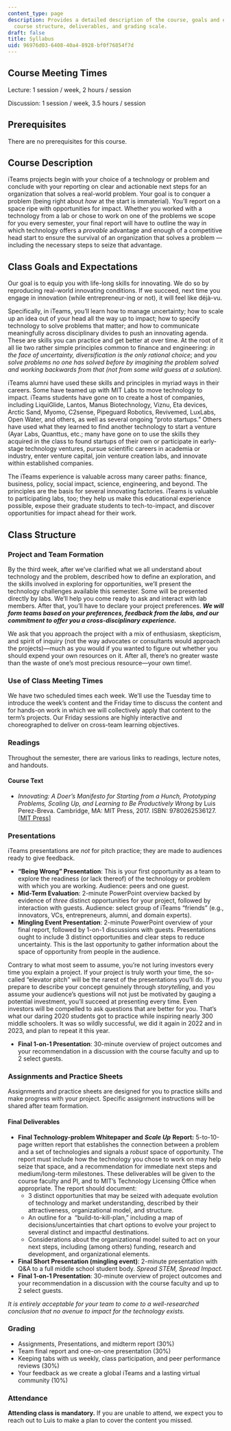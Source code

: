 ```yaml
---
content_type: page
description: Provides a detailed description of the course, goals and expectations,
  course structure, deliverables, and grading scale.
draft: false
title: Syllabus
uid: 96976d03-6408-40a4-8928-bf0f76854f7d
---
```

## Course Meeting Times

Lecture: 1 session / week, 2 hours / session

Discussion: 1 session / week, 3.5 hours / session

## Prerequisites

There are no prerequisites for this course.

## Course Description

iTeams projects begin with your choice of a technology or problem and conclude with your reporting on clear and actionable next steps for an organization that solves a real-world problem. Your goal is to conquer a problem (being right about *how* at the start is immaterial). You’ll report on a space ripe with opportunities for impact. Whether you worked with a technology from a lab or chose to work on one of the problems we scope for you every semester, your final report will have to outline the way in which technology offers a *provable* advantage and enough of a competitive head start to ensure the survival of an organization that solves a problem — including the necessary steps to seize that advantage.

## Class Goals and Expectations

Our goal is to equip you with life-long skills for innovating. We do so by reproducing real-world innovating conditions. If we succeed, next time you engage in innovation (while entrepreneur-ing or not), it will feel like déjà-vu.

Specifically, in iTeams, you’ll learn how to manage uncertainty; how to scale up an idea out of your head all the way up to impact; how to specify technology to solve problems that matter; and how to communicate meaningfully across disciplinary divides to push an innovating agenda. These are skills you can practice and get better at over time. At the root of it all lie two rather simple principles common to finance and engineering: *in the face of uncertainty, diversification is the only rational choice*; and *you solve problems no one has solved before by imagining the problem solved and working backwards from that (not from some wild guess at a solution).*

iTeams alumni have used these skills and principles in myriad ways in their careers. Some have teamed up with MIT Labs to move technology to impact. iTeams students have gone on to create a host of companies, including LiquiGlide, Lantos, Manus Biotechnology, Viznu, Eta devices, Arctic Sand, Myomo, C2sense, Pipeguard Robotics, Revivemed, LuxLabs, Open Water, and others, as well as several ongoing “proto startups.” Others have used what they learned to find another technology to start a venture (Ayar Labs, Quanttus, etc.; many have gone on to use the skills they acquired in the class to found startups of their own or participate in early-stage technology ventures, pursue scientific careers in academia or industry, enter venture capital, join venture creation labs, and innovate within established companies.

The iTeams experience is valuable across many career paths: finance, business, policy, social impact, science, engineering, and beyond. The principles are the basis for several innovating factories. iTeams is valuable to participating labs, too; they help us make this educational experience possible, expose their graduate students to tech-to-impact, and discover opportunities for impact ahead for their work.

## Class Structure

### Project and Team Formation

By the third week, after we’ve clarified what we all understand about technology and the problem, described how to define an exploration, and the skills involved in exploring for opportunities, we’ll present the technology challenges available this semester. Some will be presented directly by labs. We’ll help you come ready to ask and interact with lab members. After that, you’ll have to declare your project preferences. ***We will form teams based on your preferences, feedback from the labs, and our commitment to offer you a cross-disciplinary experience.***

We ask that you approach the project with a mix of enthusiasm, skepticism, and spirit of inquiry (not the way advocates or consultants would approach the projects)—much as you would if you wanted to figure out whether you should expend your own resources on it. After all, there’s no greater waste than the waste of one’s most precious resource—your own time!.

### Use of Class Meeting Times

We have two scheduled times each week. We’ll use the Tuesday time to introduce the week’s content and the Friday time to discuss the content and for hands-on work in which we will collectively apply that content to the term’s projects. Our Friday sessions are highly interactive and choreographed to deliver on cross-team learning objectives.

### Readings

Throughout the semester, there are various links to readings, lecture notes, and handouts.

#### Course Text

- *Innovating: A Doer’s Manifesto for Starting from a Hunch, Prototyping Problems, Scaling Up, and Learning to Be Productively Wrong* by Luis Perez-Breva. Cambridge, MA: MIT Press, 2017. ISBN: 9780262536127. \[[MIT Press](https://mitpress.mit.edu/9780262536127/)\]

### Presentations

iTeams presentations are *not* for pitch practice; they are made to audiences ready to give feedback.

- **“Being Wrong” Presentation**: This is your first opportunity as a team to explore the readiness (or lack thereof) of the technology or problem with which you are working. Audience: peers and one guest.
- **Mid-Term Evaluation**: 2-minute PowerPoint overview backed by evidence of *three* distinct opportunities for your project, followed by interaction with guests. Audience: select group of iTeams “friends” (e.g., innovators, VCs, entrepreneurs, alumni, and domain experts).
- **Mingling Event Presentation**: 2-minute PowerPoint overview of your final report, followed by 1-on-1 discussions with guests. Presentations ought to include 3 distinct opportunities and clear steps to reduce uncertainty. This is the last opportunity to gather information about the space of opportunity from people in the audience.

Contrary to what most seem to assume, you’re not luring investors every time you explain a project. If your project is truly worth your time, the so-called “elevator pitch” will be the rarest of the presentations you’ll do. If you prepare to describe your concept genuinely through *storytelling*, and you assume your audience’s questions will not just be motivated by gauging a potential investment, you’ll succeed at presenting every time. Even investors will be compelled to ask questions that are better for you. That’s what our daring 2020 students got to practice while inspiring nearly 300 middle schoolers. It was so wildly successful, we did it again in 2022 and in 2023, and plan to repeat it this year.

- **Final 1-on-1 Presentation**: 30-minute overview of project outcomes and your recommendation in a discussion with the course faculty and up to 2 select guests.

### Assignments and Practice Sheets

Assignments and practice sheets are designed for you to practice skills and make progress with your project. Specific assignment instructions will be shared after team formation.

#### Final Deliverables

- **Final Technology-problem Whitepaper and** ***Scale Up*** **Report:** 5-to-10-page written report that establishes the connection between a problem and a set of technologies and signals a *robust* space of opportunity. The report must include how the technology you chose to work on may help seize that space, and a recommendation for immediate next steps and medium/long-term milestones. These deliverables will be given to the course faculty and PI, and to MIT’s Technology Licensing Office when appropriate. The report should document:
    - 3 distinct opportunities that may be seized with adequate evolution of technology and market understanding, described by their attractiveness, organizational model, and structure.
    - An outline for a  “build-to-kill-plan,” including a map of decisions/uncertainties that chart options to evolve your project to several distinct and impactful destinations.
    - Considerations about the organizational model suited to act on your next steps, including (among others) funding, research and development, and organizational elements.
- **Final Short Presentation (mingling event)**: 2-minute presentation with Q&A to a full middle school student body. *Spread STEM, Spread Impact.*
- **Final 1-on-1 Presentation**: 30-minute overview of project outcomes and your recommendation in a discussion with the course faculty and up to 2 select guests.

*It is entirely acceptable for your team to come to a well-researched conclusion that no avenue to impact for the technology exists.*

### Grading

- Assignments, Presentations, and midterm report (30%) 
- Team final report and one-on-one presentation (30%) 
- Keeping tabs with us weekly, class participation, and peer performance reviews (30%) 
- Your feedback as we create a global iTeams and a lasting virtual community (10%)

### Attendance

**Attending class is mandatory.** If you are unable to attend, we expect you to reach out to Luis to make a plan to cover the content you missed.